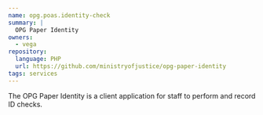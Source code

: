 ```yaml
---
name: opg.poas.identity-check
summary: |
  OPG Paper Identity
owners:
  - vega
repository:
  language: PHP
  url: https://github.com/ministryofjustice/opg-paper-identity
tags: services
---
```


The OPG Paper Identity is a client application for staff to perform and record ID checks.

